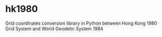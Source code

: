 # hk1980
Grid coordinates conversion library in Python between Hong Kong 1980 Grid System and World Geodetic System 1984
